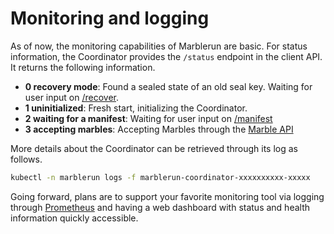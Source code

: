 # Monitoring and logging

As of now, the monitoring capabilities of Marblerun are basic. For status information, the Coordinator provides the `/status` endpoint in the client API.
It returns the following information.

- **0 recovery mode**: Found a sealed state of an old seal key. Waiting for user input on [/recover](features/recovery.md).
- **1 uninitialized**: Fresh start, initializing the Coordinator.
- **2 waiting for a manifest**: Waiting for user input on [/manifest](workflows/set-manifest.md)
- **3 accepting marbles**: Accepting Marbles through the [Marble API](workflows/add-service.md)

More details about the Coordinator can be retrieved through its log as follows.

```bash
kubectl -n marblerun logs -f marblerun-coordinator-xxxxxxxxxx-xxxxx
```

Going forward, plans are to support your favorite monitoring tool via logging through [Prometheus](https://prometheus.io/) and having a web dashboard with status and health information quickly accessible.
